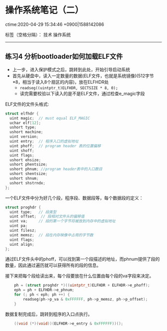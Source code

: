 # 操作系统笔记（二）
ctime:2020-04-29 15:34:46 +0900|1588142086

标签（空格分隔）： 技术 操作系统

---

## 练习4 分析bootloader如何加载ELF文件

- 上一步，进入保护模式之后，跳转到此处，开始引导启动系统
- 首先从硬盘中，读入一定数量的数据(ELF文件，也就是系统镜像)(512字节*8，相当于读入8个扇区的内容)，放在ELFHDR处
  - `readseg((uintptr_t)ELFHDR, SECTSIZE * 8, 0);`
  - 读完需要校验以下读入的是不是ELF文件，通过检查e_magic字段

ELF文件的文件头格式:

```c
struct elfhdr {
  uint magic;  // must equal ELF_MAGIC
  uchar elf[12];
  ushort type;
  ushort machine;
  uint version;
  uint entry;  // 程序入口的虚拟地址
  uint phoff;  // program header 表的位置偏移
  uint shoff;
  uint flags;
  ushort ehsize;
  ushort phentsize;
  ushort phnum; //program header表中的入口数目
  ushort shentsize;
  ushort shnum;
  ushort shstrndx;
};
```

一个ELF文件中分为好几个段，程序段、数据段等，每个数据段的定义：

```c
struct proghdr {
  uint type;   // 段类型
  uint offset;  // 段相对文件头的偏移值
  uint va;     // 段的第一个字节将被放到内存中的虚拟地址
  uint pa;
  uint filesz;
  uint memsz;  // 段在内存映像中占用的字节数
  uint flags;
  uint align;
};
```

通过ELF文件头中的phoff，可以找到第一个段描述的地址，而phnum提供了段的数量，因此通过遍历就可以获得所有的段的信息。

接下来把每个段给读出来，每个段要放在什么位置由每个段的va字段来决定。

```c
    ph = (struct proghdr *)((uintptr_t)ELFHDR + ELFHDR->e_phoff);
    eph = ph + ELFHDR->e_phnum;
    for (; ph < eph; ph ++) {
        readseg(ph->p_va & 0xFFFFFF, ph->p_memsz, ph->p_offset);
    }
```

数据复制完成后，跳转到程序的入口点执行。

```c
    ((void (*)(void))(ELFHDR->e_entry & 0xFFFFFF))();
```







